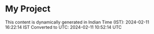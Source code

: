 # My Project

This content is dynamically generated in Indian Time (IST): 2024-02-11 16:22:14 IST
Converted to UTC: 2024-02-11 10:52:14 UTC
